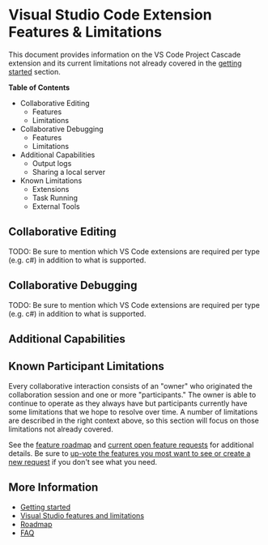 # Visual Studio Code Extension Features & Limitations

This document provides information on the VS Code Project Cascade extension and its current limitations not already covered in the [getting started](getting-started.md) section.

**Table of Contents**
- Collaborative Editing
    - Features
    - Limitations
- Collaborative Debugging
    - Features
    - Limitations
- Additional Capabilities
    - Output logs
    - Sharing a local server
- Known Limitations
    - Extensions
    - Task Running
    - External Tools

## Collaborative Editing

TODO: Be sure to mention which VS Code extensions are required per type (e.g. c#) in addition to what is supported.

## Collaborative Debugging

TODO: Be sure to mention which VS Code extensions are required per type (e.g. c#) in addition to what is supported.

## Additional Capabilities

## Known Participant Limitations

Every collaborative interaction consists of an "owner" who originated the collaboration session and one or more "participants." The owner is able to continue to operate as they always have but participants currently have some limitations that we hope to resolve over time.  A number of limitations are described in the right context above, so this section will focus on those limitations not already covered. 

See the [feature roadmap](roadmap.md) and [current open feature requests](https://github.com/Microsoft/project-cascade/issues?q=is%3Aopen+is%3Aissue+label%3Afeature-request+sort%3Areactions-%2B1-desc) for additional details. Be sure to [up-vote the features you most want to see or create a new request](../CONTRIBUTING.md) if you don't see what you need.

## More Information

- [Getting started](getting-started.md)
- [Visual Studio features and limitations](collab-vs.md)
- [Roadmap](roadmap.md)
- [FAQ](faq.md)